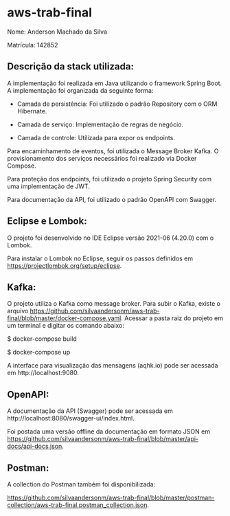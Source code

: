 # aws-trab-final

Nome: Anderson Machado da Silva

Matrícula: 142852


## Descrição da stack utilizada:

A implementação foi realizada em Java utilizando o framework Spring Boot. A implementação foi organizada da seguinte forma:

* Camada de persistência: Foi utilizado o padrão Repository com o ORM Hibernate.

* Camada de serviço: Implementação de regras de negócio.

* Camada de controle: Utilizada para expor os endpoints.


Para encaminhamento de eventos, foi utilizada o Message Broker Kafka. O provisionamento dos serviços necessários foi realizado via Docker Compose.

Para proteção dos endpoints, foi utilizado o projeto Spring Security com uma implementação de JWT.

Para documentação da API, foi utilizado o padrão OpenAPI com Swagger.


## Eclipse e Lombok:

O projeto foi desenvolvido no IDE Eclipse versão 2021-06 (4.20.0) com o Lombok.

Para instalar o Lombok no Eclipse, seguir os passos definidos em https://projectlombok.org/setup/eclipse.


## Kafka:

O projeto utiliza o Kafka como message broker. Para subir o Kafka, existe o arquivo https://github.com/silvaandersonm/aws-trab-final/blob/master/docker-compose.yaml. Acessar a pasta raiz do projeto em um terminal e digitar os comando abaixo:

$ docker-compose build

$ docker-compose up


A interface para visualização das mensagens (aqhk.io) pode ser acessada em http://localhost:9080.


## OpenAPI:

A documentação da API (Swagger) pode ser acessada em http://localhost:8080/swagger-ui/index.html.

Foi postada uma versão offline da documentação em formato JSON em https://github.com/silvaandersonm/aws-trab-final/blob/master/api-docs/api-docs.json.


## Postman:

A collection do Postman também foi disponibilizada:

https://github.com/silvaandersonm/aws-trab-final/blob/master/postman-collection/aws-trab-final.postman_collection.json.
